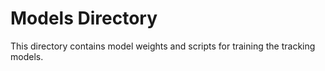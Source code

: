 # Models Directory

This directory contains model weights and scripts for training the tracking models.
